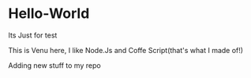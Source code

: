 # Hello-World
Its Just for test

This is Venu here, I like Node.Js and Coffe Script(that's what I made of!)

Adding new stuff to my repo
